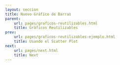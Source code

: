 ```yaml
---
layout: seccion
title: Nuevo Gráfico de Barras
parent:
    url: pages/graficos-reutilizables.html
    title: Gráficos Reutilizables
prev:
    url: pages/graficos-reutilizables-ejemplo.html
    title: Usando el Scatter Plot
next:
    url: pages/next.html
    title: Next
---
```


<div>
    <style>
            .axis path, line {
                fill: none;
                stroke: black;
                stroke-width: 1px;
            }

            .axis text {
                fill: black;
                font-size: 11px;
            }

            .node-highlight{
                fill: #fff;
                cursor: default
            }

            .label {
                font-size: 11px;
            }

            .bars {
                fill: #204a87;
                fill-opacity: 0.5;
            }
    </style>
</div>

Vamos a usar la estructura de gráficos reusables con el código del scatter plot creado antes. Definimos los datos nuevamente.

<div class="runnable" id="code-a01">
var datosA = [
    {nombre: 'Manzana',     color: '#ff0000',  calorias: 52,   grasa: 0.2,  proteinas: 0.3,   azucar: 14},
    {nombre: 'Hamburguesa', color: '#993300',  calorias: 295,  grasa: 14,   proteinas: 17,    azucar: 24},
    {nombre: 'Pizza',       color: '#cc9900',  calorias: 266,  grasa: 10,   proteinas: 11,    azucar: 33},
    {nombre: 'Palta',       color: '#004400',  calorias: 160,  grasa: 15,   proteinas:  2,    azucar: 9},
    {nombre:'Platano',      color:'#ffcc00',   calorias: 89,   grasa: 0.3,  proteinas: 1.1,   azucar: 23},
    {nombre:'Nuez',         color:'#cc6600',   calorias: 576,  grasa: 49,   proteinas: 21,    azucar: 22},
    {nombre:'Almendra',     color:'#660033',   calorias: 576,  grasa: 49,   proteinas: 21,    azucar: 22},
    {nombre:'Pollo',        color:'#cc9900',   calorias: 219,  grasa: 12,   proteinas: 27,    azucar: 0},
    {nombre:'Pavo',         color:'#ffcc33',   calorias: 111,  grasa: 0.7,  proteinas: 25,    azucar: 0.1},
    {nombre:'Baggel',       color:'#cc9966',   calorias: 250,  grasa: 1.5,  proteinas: 10,    azucar: 49},
    {nombre:'Brocoli',      color:'#00bb00',   calorias: 34,   grasa: 0.4,  proteinas: 2.8,   azucar: 7},
    {nombre:'Pan',          color:'#cc6633',   calorias: 289,  grasa: 1.8,  proteinas: 12,    azucar: 56},
    {nombre:'Papas fritas', color:'#ffcc00',   calorias: 536,  grasa: 35,   proteinas: 7,     azucar: 53},
    {nombre:'Vino',         color:'#660066',   calorias: 83,   grasa: 0,    proteinas: 0.1,   azucar: 2.7},
    {nombre:'Uva',          color:'#66cc66',   calorias: 67,   grasa: 0.4,  proteinas: 0.6,   azucar: 17},
    {nombre:'Granola',      color:'#ff9900',   calorias: 471,  grasa: 20,   proteinas: 10,    azucar: 64},
    {nombre:'Zanahoria',    color:'#ff3300',   calorias: 41,   grasa: 0.2,  proteinas: 0.9,   azucar: 10},
    {nombre:'Tomate',       color:'#ff0000',   calorias: 18,   grasa: 3.9,  proteinas: 0.9,   azucar: 3.9},
    {nombre:'Naranja',      color:'#ff6600',   calorias: 47,   grasa: 0.1,  proteinas: 0.9,   azucar: 12},
    {nombre:'Pera',         color:'#00ff00',   calorias: 57,   grasa: 0.1,  proteinas: 0.4,   azucar: 15},
    {nombre:'Nutella',      color:'#550000',   calorias: 500,  grasa: 27,   proteinas: 5,     azucar: 50},
    {nombre:'Arroz',        color:'#ffffcc',   calorias: 111,  grasa: 0.9,  proteinas: 2.6,   azucar: 23},
    {nombre:'Chocolate',    color:'#330000',   calorias: 546,  grasa: 31,   proteinas: 4.9,   azucar: 61},
    {nombre:'Rabano',       color:'#cc0033',   calorias: 16,   grasa: 0.1,  proteinas: 0.7,   azucar: 3.4},
    {nombre:'Soya',         color:'#004400',   calorias: 446,  grasa: 20,   proteinas: 36,    azucar: 30},
    {nombre:'Aceite',       color:'#007700',   calorias: 884,  grasa: 100,  proteinas: 0,     azucar: 0},
    {nombre:'Leche',        color:'#eeeeee',   calorias: 42,   grasa: 1,    proteinas: 3.4,   azucar: 5},
    {nombre:'Queso',        color:'#ffff00',   calorias: 371,  grasa: 32,   proteinas: 18,    azucar: 3.7},
    {nombre:'Pan Pita',     color:'#660033',   calorias: 275,  grasa: 1.2,  proteinas: 9,     azucar: 56},
    {nombre:'Vacuno',       color:'#660000',   calorias: 250,  grasa: 15,   proteinas: 26,    azucar: 0},
    {nombre:'Zapayo',       color:'#ff6600',   calorias: 26,   grasa: 0.1,   proteinas: 1,    azucar: 6},
    {nombre:'Piña',         color:'#ffff99',   calorias: 50,   grasa: 0.1,   proteinas: 0.5,  azucar: 13},
    {nombre:'Coco',         color:'#ffffcc',   calorias: 354,  grasa: 33,    proteinas: 3.3,  azucar: 15}
];
</div>
<script>codeBlock().editor('#code-a01').init();</script>

Creamos la estructura básica de los gráficos reutilizables, para crear el gráfico de barras

<div class="runnable" id="code-a02">
function barChart() {

    // Atributos del grafico
    var width  = 600,
        height = 400;

    // Creación y actualización del grafico
    function chart(selection) {
        selection.each(function(data) {

        });
    }

    // Funciones de configuración

    chart.width = function(newWidth) {
        if (!arguments.length) { return width; }
        width = newWidth;
        return chart;
    };

    return chart;
}
</div>
<script>codeBlock().editor('#code-a02').init();</script>

Ahora, agregamos los valores de configuración al gráfico y reemplazamos el contenido de la función `chart` con el código de creación del scatter plot.

<div class="runnable" id="code-a03">
function barChart() {

    // Atributos por defecto del gráfico
    var width     = 800,
        height    = 300,
        margin    = {top: 30, right: 20, bottom: 20, left: 40},
        duration  = 1e3,
        label     = function(d) { return d.x; },
        x         = function(d) { return d.y; };

    // Creación y actualización del grafico
    function chart(selection) {
        selection.each(function(data) {

            var div = d3.select(this),
                svg = div.selectAll('svg').data([data]);

            var svgEnter = svg.enter().append('svg');

            // Setup SVG
            svgEnter
                .attr('width', width)
                .attr('height', height);

            svgEnter.append('g').attr('class', 'chart');
            svgEnter.append('g').attr('class', 'axis xaxis');

            // Update groups
            var gchart = svg.selectAll('g.chart').data([data]),
                gxaxis = svg.selectAll('g.xaxis').data([data]),
                gyaxis = svg.selectAll('g.yaxis').data([data]);

            svg.attr('width', width).attr('height', height);

            gchart.attr('transform', 'translate(' + 0 + ',' + margin.top + ')');
            gxaxis.attr('transform', 'translate(' + margin.left + ',' + (height - margin.bottom) + ')');

            // Escalas
            var xScale = d3.scale.linear()
                .domain([0, d3.max(data, x)])
                .range([0, width - margin.left - margin.right]);

            var yScale = d3.scale.ordinal()
                .domain(d3.range(data.length))
                .rangeBands([0, height - margin.top - margin.bottom], 0.1);

            // Axis
            var xAxis = d3.svg.axis()
                .scale(xScale)
                .orient('bottom');

            gxaxis.call(xAxis);

            // Rectangles
            var rect = gchart.selectAll('rect.bars').data(data);

            rect.enter().append('rect')
                .attr('class', 'bars')
                .attr('x', margin.left)
                .attr('y', function(d, i) { return yScale(i); })
                .attr('width', 0)
                .attr('height', yScale.rangeBand());

            rect.transition().duration(duration)
                .attr('width', function(d) { return xScale(x(d)); });

            rect.exit().remove();

            // Labels
            var labels = gchart.selectAll('text.label').data(data);

            labels.enter().append('text')
                .attr('class', 'label')
                .attr('text-anchor', 'end')
                .attr('x', margin.left - 10)
                .attr('y', function(d, i) { return yScale(i) + yScale.rangeBand(); })
                .text(label);

            labels.transition().delay(duration)
                .text(label);

            labels.exit().remove();

        });
    }

    // Funciones de configuración

    chart.height = function(value) {
        if (!arguments.length) { return height; }
        height = value;
        return chart;
    };

    chart.width = function(value) {
        if (!arguments.length) { return width; }
        width = value;
        return chart;
    };

    chart.margin = function(value) {
        if (!arguments.length) { return margin; }
        margin = value;
        return chart;
    };

    chart.x = function(value) {
        if (!arguments.length) { return x; }
        x = value;
        return chart;
    };

    chart.label = function(value) {
        if (!arguments.length) { return label; }
        label = value;
        return chart;
    };

    return chart;
}
</div>
<script>codeBlock().editor('#code-a03').init();</script>

### Usando el gráfico


<div class="runnable" id="code-a04">
    var barchart = barChart()
        .x(function(d) { return d.calorias; })
        .label(function(d) { return d.nombre.toUpperCase(); })
        .margin({top: 10, right: 10, bottom: 30, left: 100})
        .width(800)
        .height(600);

    d3.select('#ejemplo-a04')
        .data([datosA])
        .call(barchart);
</div>
<script>codeBlock().editor('#code-a04').init();</script>

<div class="ejemplo">
    <div class="btn-group btn-group-sm">
        <button id="boton-g" type="button" class="btn btn-default btn-sm">Grasa</button>
        <button id="boton-p" type="button" class="btn btn-default btn-sm">Proteinas</button>
        <button id="boton-a" type="button" class="btn btn-default btn-sm">Azúcar</button>
        <button id="boton-c" type="button" class="btn btn-default btn-sm">Calorías</button>
    </div>
    <div id="ejemplo-a04"></div>
</div>

<div class="runnable" id="code-a05">
    d3.select('#boton-g').on('click', function() {

        barchart.x(function(d) { return d.grasa; });

        d3.select('#ejemplo-a04')
            .data([datosA])
            .call(barchart);
    });

    d3.select('#boton-p').on('click', function() {

        barchart.x(function(d) { return d.proteinas; });

        d3.select('#ejemplo-a04')
            .data([datosA])
            .call(barchart);
    });

    d3.select('#boton-a').on('click', function() {

        barchart.x(function(d) { return d.azucar; });

        d3.select('#ejemplo-a04')
            .data([datosA])
            .call(barchart);
    });

    d3.select('#boton-c').on('click', function() {

        barchart.x(function(d) { return d.calorias; });

        d3.select('#ejemplo-a04')
            .data([datosA])
            .call(barchart);
    });

</div>
<script>codeBlock().editor('#code-a05').init();</script>
